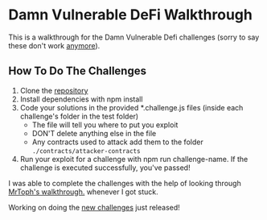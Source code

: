# Damn Vulnerable DeFi Walkthrough

This is a walkthrough for the Damn Vulnerable Defi challenges (sorry to say these don't work [anymore](https://www.damnvulnerabledefi.xyz/v2-release.html)).

## How To Do The Challenges

1. Clone the [repository](https://github.com/OpenZeppelin/damn-vulnerable-defi/tree/v1.0.0)
2. Install dependencies with npm install
3. Code your solutions in the provided *.challenge.js files (inside each challenge's folder in the test folder)
    * The file will tell you where to put you exploit
    * DON'T delete anything else in the file 
    * Any contracts used to attack add them to the folder ```./contracts/attacker-contracts```
4. Run your exploit for a challenge with npm run challenge-name. If the challenge is executed successfully, you've passed!


I was able to complete the challenges with the help of looking through [MrToph's walkthrough.](https://github.com/MrToph/damn-vulnerable-defi) whenever I got stuck.

Working on doing the [new challenges](https://www.damnvulnerabledefi.xyz/v2-release.html) just released! 

